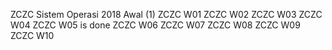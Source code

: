 ZCZC Sistem Operasi 2018 Awal (1)
ZCZC W01
ZCZC W02
ZCZC W03
ZCZC W04
ZCZC W05 is done
ZCZC W06
ZCZC W07
ZCZC W08
ZCZC W09
ZCZC W10
